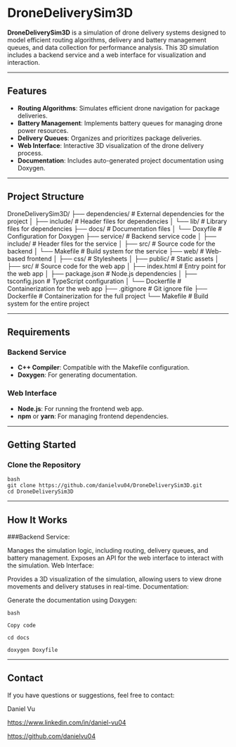 # DroneDeliverySim3D

**DroneDeliverySim3D** is a simulation of drone delivery systems designed to model efficient routing algorithms, delivery and battery management queues, and data collection for performance analysis. This 3D simulation includes a backend service and a web interface for visualization and interaction.

---

## Features

- **Routing Algorithms**: Simulates efficient drone navigation for package deliveries.
- **Battery Management**: Implements battery queues for managing drone power resources.
- **Delivery Queues**: Organizes and prioritizes package deliveries.
- **Web Interface**: Interactive 3D visualization of the drone delivery process.
- **Documentation**: Includes auto-generated project documentation using Doxygen.

---

## Project Structure

DroneDeliverySim3D/ 
├── dependencies/ # External dependencies for the project 
│ ├── include/ # Header files for dependencies 
│ └── lib/ # Library files for dependencies
├── docs/ # Documentation files 
│ └── Doxyfile # Configuration for Doxygen 
├── service/ # Backend service code 
│ ├── include/ # Header files for the service 
│ ├── src/ # Source code for the backend 
│ └── Makefile # Build system for the service 
├── web/ # Web-based frontend 
│ ├── css/ # Stylesheets 
│ ├── public/ # Static assets 
│ ├── src/ # Source code for the web app 
│ ├── index.html # Entry point for the web app 
│ ├── package.json # Node.js dependencies 
│ ├── tsconfig.json # TypeScript configuration 
│ └── Dockerfile # Containerization for the web app 
├── .gitignore # Git ignore file 
├── Dockerfile # Containerization for the full project 
└── Makefile # Build system for the entire project

---

## Requirements

### Backend Service
- **C++ Compiler**: Compatible with the Makefile configuration.
- **Doxygen**: For generating documentation.

### Web Interface
- **Node.js**: For running the frontend web app.
- **npm** or **yarn**: For managing frontend dependencies.

---

## Getting Started

### Clone the Repository
```
bash
git clone https://github.com/danielvu04/DroneDeliverySim3D.git
cd DroneDeliverySim3D

```

---

## How It Works
  ###Backend Service:
  
  Manages the simulation logic, including routing, delivery queues, and battery management.
  Exposes an API for the web interface to interact with the simulation.
  Web Interface:
  
  Provides a 3D visualization of the simulation, allowing users to view drone movements and delivery statuses in real-time.
  Documentation:
  
  Generate the documentation using Doxygen:
    
    bash
    
    Copy code
    
    cd docs
    
    doxygen Doxyfile
   

--- 

## Contact
  If you have questions or suggestions, feel free to contact:
  
  Daniel Vu
  
  https://www.linkedin.com/in/daniel-vu04
  
  https://github.com/danielvu04
